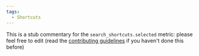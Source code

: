 ```yaml
---
tags:
  - Shortcuts
---
```


This is a stub commentary for the `search_shortcuts.selected` metric: please feel free to edit (read the
[contributing guidelines](https://github.com/mozilla/glean-annotations/blob/main/CONTRIBUTING.md)
if you haven't done this before)
